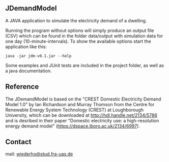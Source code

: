 ## JDemandModel

A JAVA application to simulate the electricity demand of a dwelling.

Running the program without options will simply produce an output file (CSV) which can be found in the folder data/output with simulation data for one day (10-minute-intervals). To show the available options start the application like this:
	
	java -jar jdm-v0.1.jar --help

Some examples and JUnit tests are included in the project folder, as well as a java documentation.

## Reference

The JDemandModel is based on the "CREST Domestic Electricity Demand Model 1.0" by Ian Richardson and Murray Thomson from the Centre for Renewable Energy System Technology (CREST) at Loughborough University, which can be downloaded at http://hdl.handle.net/2134/5786 and is desribed in their paper "Domestic electricity use: a high-resolution energy demand model" (https://dspace.lboro.ac.uk/2134/6997).

## Contact

mail: wiederho@stud.fra-uas.de
